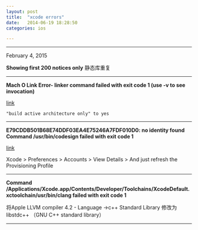 ```yaml
---
layout: post
title:  "xcode errors"
date:   2014-06-19 18:28:50
categories: ios

---
```


---
February 4, 2015

**Showing first 200 notices only**
静态库重复


---

**Mach O Link Error- linker command failed with exit code 1 (use -v to see invocation)**

[link](http://stackoverflow.com/questions/12591711/mach-o-link-error-linker-command-failed-with-exit-code-1-use-v-to-see-invocat)
```
"build active architecture only" to yes
```

---
**E79CDDB501B68E74DDF03EA4E75246A7FDF010D0: no identity found Command /usr/bin/codesign failed with exit code 1**

[link](http://stackoverflow.com/questions/26376166/e79cddb501b68e74ddf03ea4e75246a7fdf010d0-no-identity-found-command-usr-bin-cod)

Xcode > Preferences > Accounts > View Details > And just refresh the Provisioning Profile 

---

**Command /Applications/Xcode.app/Contents/Developer/Toolchains/XcodeDefault.xctoolchain/usr/bin/clang failed with exit code 1**

将Apple LLVM compiler 4.2 - Language ->c++ Standard Library 修改为 libstdc++ （GNU C++ standard library）

---